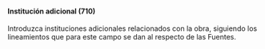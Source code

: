 #### Institución adicional (710)
Introduzca instituciones adicionales relacionados con la obra, siguiendo los lineamientos que para este campo se dan al respecto de las Fuentes.